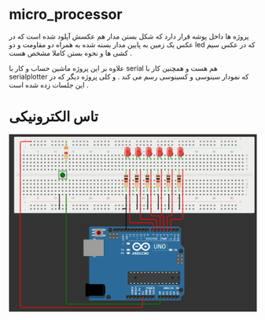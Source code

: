 # micro_processor        
پروژه ها داخل پوشه قرار دارد که شکل بستن مدار هم عکسش آپلود شده است که در عکس یک زمین به پایین مدار بسته شده به همراه دو مقاومت و دو led که در عکس سیم کشی ها و نحوه بستن کاملا مشخص هست . 

علاوه بر این پروژه ماشین حساب و کار با serial  هم هست و همچنین کار با serialplotter  که نمودار سینوسی و کسینوسی رسم می کند .
و کلی پروژه دیگر که در این جلسات زده شده است .

# تاس الکترونیکی 
<p align="center">
<img src="https://github.com/mohsenkmt/MicroProcessor/blob/main/Photo/8_Electronic_dice.jpeg">
</p>
